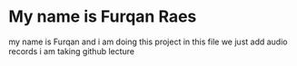 # My name is Furqan Raes
 my name is Furqan and i am doing this project 
in this file we just add audio records
i am taking github lecture

